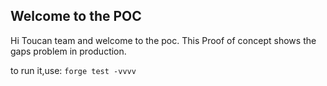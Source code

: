 ## Welcome to the POC
Hi Toucan team and welcome to the poc.
This Proof of concept shows the gaps problem in production.

to run it,use:
``forge test -vvvv``